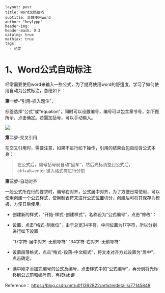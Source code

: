 ```
layout: post
title: Word文档技巧
subtitle: 高效使用word
author: "heylypp"
header-img: 
header-mask: 0.3
catalog: true
mathjax: true
tags:
  - 论文
```



# 1、Word公式自动标注

经常需要使用word来输入一些公式，为了提高使用word的舒适度，学习了如何使用自动为公式标注，总结如下：

**第一步**-“引用-插入题注”，

标签选择“公式”或“equation”，同时可以设置编号，编号可以包含章节号，如下图所示，点击确定。若需加括号，可以手动输入。

![](https://gitee.com/heylypp/picgo/raw/master/url/20200330005237.png)

**第二步**-交叉引用

在交叉引用时，需要注意，如果不进行如下操作，引用的结果会包自动含公式本身：

> 在公式后，编号括号前自动”回车“，然后光标调整到公式后，ctrl+alt+enter 键入格式符进行分割



**第三步**-自动对齐

一般公式所在行的要求时，编号右对齐，公式居中对齐，为了方便日常使用，可以使用创建一个公式样式，使用制表符来进行公式位置切分，创建后可将其保存为模板，方便日后使用。

- 创建新的样式，“开始-样式-创建样式”，名称设为“公式编号”，点击“修改”： 

- 设置，点击“格式-制表位”，由于总宽34字符，中间位置为17字符，所以分别进行如下设置

    “17字符-居中对齐-无前导符”             “34字符-右对齐-无前导符”

- 设置段落格式，点击“格式-段落-中文板式”，将文本对齐方式设置为“居中”，点击确定。
-  选中刚才添加完编号的公式及编号，点击样式中的“公式编号”，再分别将光标移到公式前和编号前，再按tab键 

  Reference： https://blog.csdn.net/u011362822/article/details/77145848 

  

